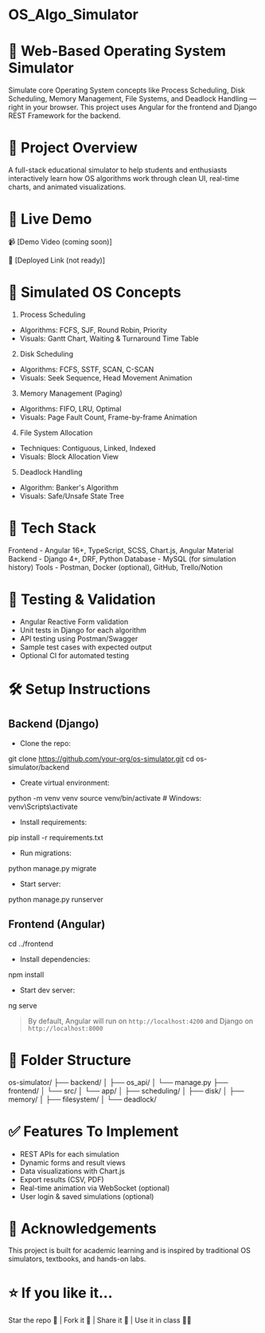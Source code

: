 # OS_Algo_Simulator

# 🧠 Web-Based Operating System Simulator

Simulate core Operating System concepts like Process Scheduling, Disk Scheduling, Memory Management, File Systems, and Deadlock Handling — right in your browser. This project uses Angular for the frontend and Django REST Framework for the backend.

# 📜 Project Overview

A full-stack educational simulator to help students and enthusiasts interactively learn how OS algorithms work through clean UI, real-time charts, and animated visualizations.

# 🚀 Live Demo

📹 [Demo Video (coming soon)]

🔗 [Deployed Link (not ready)]

# 🧠 Simulated OS Concepts

1. Process Scheduling
- Algorithms: FCFS, SJF, Round Robin, Priority
- Visuals: Gantt Chart, Waiting & Turnaround Time Table

2. Disk Scheduling
- Algorithms: FCFS, SSTF, SCAN, C-SCAN
- Visuals: Seek Sequence, Head Movement Animation

3. Memory Management (Paging)
- Algorithms: FIFO, LRU, Optimal
- Visuals: Page Fault Count, Frame-by-frame Animation

4. File System Allocation
- Techniques: Contiguous, Linked, Indexed
- Visuals: Block Allocation View

5. Deadlock Handling
- Algorithm: Banker's Algorithm
- Visuals: Safe/Unsafe State Tree

# 🧰 Tech Stack

Frontend - Angular 16+, TypeScript, SCSS, Chart.js, Angular Material
Backend - Django 4+, DRF, Python
Database - MySQL (for simulation history)
Tools - Postman, Docker (optional), GitHub, Trello/Notion

# 🧪 Testing & Validation

- Angular Reactive Form validation
- Unit tests in Django for each algorithm
- API testing using Postman/Swagger
- Sample test cases with expected output
- Optional CI for automated testing

# 🛠️ Setup Instructions

## Backend (Django)

- Clone the repo:

git clone https://github.com/your-org/os-simulator.git
cd os-simulator/backend

- Create virtual environment:

python -m venv venv
source venv/bin/activate  # Windows: venv\Scripts\activate

- Install requirements:

pip install -r requirements.txt

- Run migrations:

python manage.py migrate

- Start server:

python manage.py runserver

## Frontend (Angular)

cd ../frontend

- Install dependencies:

npm install

- Start dev server:

ng serve

> By default, Angular will run on `http://localhost:4200` and Django on `http://localhost:8000`

# 📁 Folder Structure

os-simulator/
├── backend/
│   ├── os_api/
│   └── manage.py
├── frontend/
│   └── src/
│       └── app/
│           ├── scheduling/
│           ├── disk/
│           ├── memory/
│           ├── filesystem/
│           └── deadlock/

# ✅ Features To Implement

- REST APIs for each simulation
- Dynamic forms and result views
- Data visualizations with Chart.js
- Export results (CSV, PDF)
- Real-time animation via WebSocket (optional)
- User login & saved simulations (optional)

# 🙌 Acknowledgements

This project is built for academic learning and is inspired by traditional OS simulators, textbooks, and hands-on labs.

# ⭐️ If you like it...

Star the repo 🌟 | Fork it 🍴 | Share it 💬 | Use it in class 👨‍🏫
